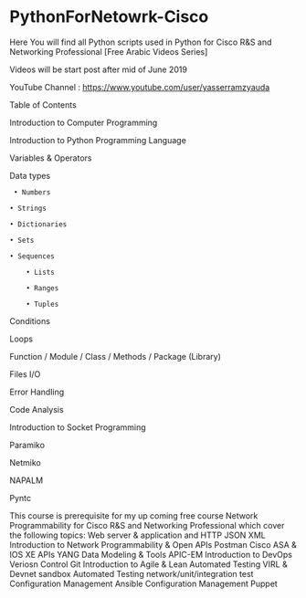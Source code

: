 # PythonForNetowrk-Cisco
Here You will find all Python scripts used in Python for Cisco R&amp;S and Networking Professional [Free Arabic Videos Series]

Videos will be start post after mid of June 2019

YouTube Channel : https://www.youtube.com/user/yasserramzyauda

Table of Contents

Introduction to Computer Programming

Introduction to Python Programming Language

Variables & Operators

Data types

	 • Numbers
	 
	• Strings
	
	• Dictionaries
	
	• Sets
	
	• Sequences 
	
		• Lists
		
		• Ranges
		
		• Tuples
		
Conditions

Loops

Function / Module / Class / Methods / Package (Library)

Files I/O

Error Handling

Code Analysis

Introduction to Socket Programming 

Paramiko 

Netmiko

NAPALM

Pyntc

This course is prerequisite for my up coming free course Network Programmability for Cisco R&S and Networking Professional
which cover the following topics:
Web server & application and HTTP
JSON
XML
Introduction to Network Programmability & Open APIs
Postman
Cisco ASA & IOS XE APIs
YANG Data Modeling & Tools
APIC-EM
Introduction to DevOps
Veriosn Control Git
Introduction to Agile & Lean
Automated Testing VIRL & Devnet sandbox
Automated Testing network/unit/integration test
Configuration Management Ansible
Configuration Management Puppet
